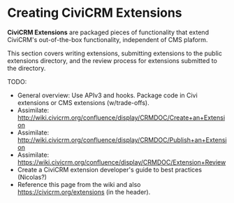 # Creating CiviCRM Extensions

**CiviCRM Extensions** are packaged pieces of functionality that extend
CiviCRM's out-of-the-box functionality, independent of CMS plaform.

This section covers writing extensions, submitting extensions to the public
extensions directory, and the review process for extensions submitted to the
directory.

TODO:

-   General overview: Use APIv3 and hooks. Package code in Civi extensions or CMS extensions (w/trade-offs).
-   Assimilate: http://wiki.civicrm.org/confluence/display/CRMDOC/Create+an+Extension
-   Assimilate: http://wiki.civicrm.org/confluence/display/CRMDOC/Publish+an+Extension
-   Assimilate: https://wiki.civicrm.org/confluence/display/CRMDOC/Extension+Review
-   Create a CiviCRM extension developer's guide to best practices (Nicolas?)
-   Reference this page from the wiki and also https://civicrm.org/extensions (in the header).
